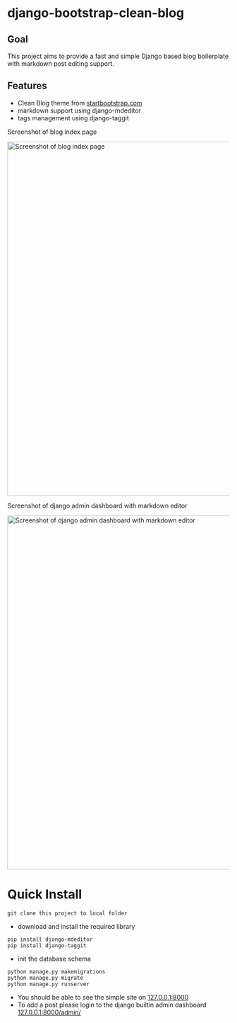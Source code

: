 # django-bootstrap-clean-blog

## Goal
This project aims to provide a fast and simple Django based blog boilerplate with markdown post editing support.

## Features
- Clean Blog theme from [startbootstrap.com](https://startbootstrap.com/themes/clean-blog/)
- markdown support using django-mdeditor
- tags management using django-taggit


Screenshot of blog index page

<img src="https://user-images.githubusercontent.com/147306/63082407-c2ff4200-bf78-11e9-8004-5e88aa50b5bf.png" alt="Screenshot of blog index page" width="800"/>

Screenshot of django admin dashboard with markdown editor

<img src="https://user-images.githubusercontent.com/147306/63082433-d01c3100-bf78-11e9-99f4-50eabe20f62a.png" alt="Screenshot of django admin dashboard with markdown editor" width="800"/>

# Quick Install

```
git clone this project to local folder
```

- download and install the required library
```
pip install django-mdeditor
pip install django-taggit
```

- init the database schema
```
python manage.py makemigrations
python manage.py migrate
python manage.py runserver
```

- You should be able to see the simple site on
[127.0.0.1:8000](http://127.0.0.1:8000)
- To add a post please login to the django builtin admin dashboard
[127.0.0.1:8000/admin/](http://127.0.0.1:8000/admin/)
